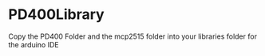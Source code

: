 # PD400Library
Copy the PD400 Folder and the mcp2515 folder into your libraries folder for the arduino IDE